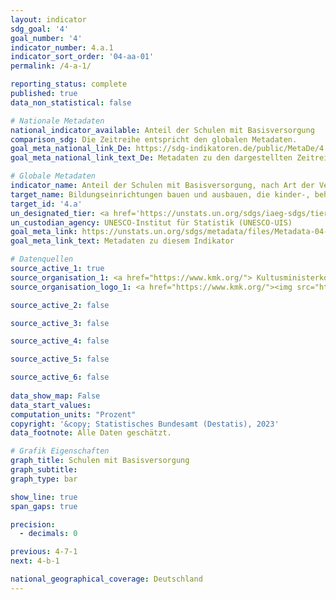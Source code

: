 ```yaml
---
layout: indicator    
sdg_goal: '4'    
goal_number: '4'    
indicator_number: 4.a.1    
indicator_sort_order: '04-aa-01'    
permalink: /4-a-1/    

reporting_status: complete    
published: true    
data_non_statistical: false    

# Nationale Metadaten    
national_indicator_available: Anteil der Schulen mit Basisversorgung    
comparison_sdg: Die Zeitreihe entspricht den globalen Metadaten.    
goal_meta_national_link_De: https://sdg-indikatoren.de/public/MetaDe/4.a.1.pdf
goal_meta_national_link_text_De: Metadaten zu den dargestellten Zeitreihen    

# Globale Metadaten    
indicator_name: Anteil der Schulen mit Basisversorgung, nach Art der Versorgungsleistung    
target_name: Bildungseinrichtungen bauen und ausbauen, die kinder-, behinderungs- und geschlechtergerecht sind und eine sichere, gewaltfreie, inklusive und effektive Lernumgebung für alle bieten    
target_id: '4.a'    
un_designated_tier: <a href='https://unstats.un.org/sdgs/iaeg-sdgs/tier-classification/' title='Klicken Sie hier um weitere Informationen zur UN-Tier-Klassifikation zu erhalten.'  target='_blank'>Tier I</a>    
un_custodian_agency: UNESCO-Institut für Statistik (UNESCO-UIS)    
goal_meta_link: https://unstats.un.org/sdgs/metadata/files/Metadata-04-0A-01.pdf    
goal_meta_link_text: Metadaten zu diesem Indikator        

# Datenquellen
source_active_1: true
source_organisation_1: <a href="https://www.kmk.org/"> Kultusministerkonferenz (KMK) </a>
source_organisation_logo_1: <a href="https://www.kmk.org/"><img src="https://g205sdgs.github.io/sdg-indicators/public/OrgImgDe/kmk.png" alt="Logo kmk" style="height:60px; width:148px"/></a>

source_active_2: false

source_active_3: false

source_active_4: false

source_active_5: false

source_active_6: false
    
data_show_map: False    
data_start_values:     
computation_units: "Prozent"    
copyright: '&copy; Statistisches Bundesamt (Destatis), 2023'    
data_footnote: Alle Daten geschätzt.    

# Grafik Eigenschaften    
graph_title: Schulen mit Basisversorgung
graph_subtitle:     
graph_type: bar    

show_line: true
span_gaps: true

precision:
  - decimals: 0    

previous: 4-7-1    
next: 4-b-1    

national_geographical_coverage: Deutschland    
---
```


<span></span>